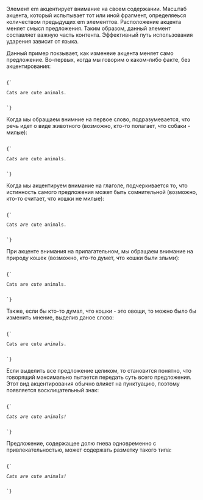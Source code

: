 <p>
    Элемент <LE>em</LE> акцентирует внимание на своем содержании. Масштаб акцента, который испытывает тот или иной фрагмент, определяеься количеством предыдущих <LE>em</LE> элементтов. Расположение акцента меняет смысл предложения. Таким образом, данный элемент составляет важную часть контента. Эффективный путь использования ударения зависит от языка.
</p>

<ExampleBox>

Данный пример покзывает, как изменеие акцента меняет само предложение. Во-первых, когда мы говорим о каком-либо факте, без акцентирования:

<Code>
{`
<p>Cats are cute animals.</p>
`}
</Code>

Когда мы обращаем внимние на первое слово, подразумевается, что речь идет о виде животного (возможно, кто-то полагает, что собаки - милые):

<Code>
{`
<p><em>Cats</em> are cute animals.</p>
`}
</Code>

Когда мы акцентируем внимание на глаголе, подчеркивается то, что истинность самого предложения может быть сомнительной (возможно, кто-то считает, что кошки не милые):

<Code>
{`
<p>Cats <em>are</em> cute animals.</p>
`}
</Code>

При акценте внимания на прилагательном, мы обращаем внимание на природу кошек (возможно, кто-то думет, что кошки были злыми):

<Code>
{`
<p>Cats are <em>cute</em> animals.</p>
`}
</Code>

Также, если бы кто-то думал, что кошки - это овощи, то можно было бы изменить мнение, выделив даное слово:

<Code>
{`
<p>Cats are cute <em>animals</em>.</p>
`}
</Code>

Если выделить все предложение целиком, то становится понятно, что говорящий максимально пытается передать суть всего предложения. Этот вид акцентирования обычно влияет на пунктуацию, поэтому появляется восклицательный знак:

<Code>
{`
<p><em>Cats are cute animals!</em></p>
`}
</Code>

Предложение, содержащее долю гнева одновременно с привлекательностью, может содержать разметку такого типа:

<Code>
{`
<p><em>Cats are <em>cute</em> animals!</em></p>
`}
</Code>

</ExampleBox>
